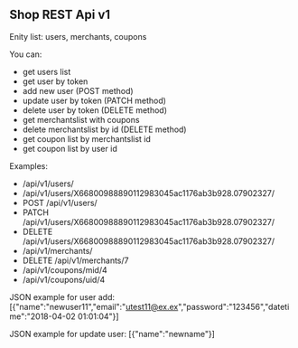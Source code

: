 ## Shop REST Api v1

Enity list: users, merchants, coupons

You can:
* get users list
* get user by token
* add new user (POST method)
* update user by token (PATCH method)
* delete user by token (DELETE method)
* get merchantslist with coupons
* delete merchantslist by id (DELETE method)
* get coupon list by merchantslist id
* get coupon list by user id

Examples:
* /api/v1/users/
* /api/v1/users/X66800988890112983045ac1176ab3b928.07902327/
* POST /api/v1/users/
* PATCH /api/v1/users/X66800988890112983045ac1176ab3b928.07902327/
* DELETE /api/v1/users/X66800988890112983045ac1176ab3b928.07902327/
* /api/v1/merchants/
* DELETE /api/v1/merchants/7
* /api/v1/coupons/mid/4
* /api/v1/coupons/uid/4


JSON example for user add:
[{"name":"newuser11","email":"utest11@ex.ex","password":"123456","datetime":"2018-04-02 01:01:04"}]

JSON example for update user:
[{"name":"newname"}]
